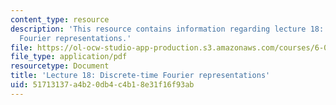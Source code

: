 ```yaml
---
content_type: resource
description: 'This resource contains information regarding lecture 18: discrete-time
  Fourier representations.'
file: https://ol-ocw-studio-app-production.s3.amazonaws.com/courses/6-003-signals-and-systems-fall-2011/51713137a4b20db4c4b18e31f16f93ab_MIT6_003F11_lec18.pdf
file_type: application/pdf
resourcetype: Document
title: 'Lecture 18: Discrete-time Fourier representations'
uid: 51713137-a4b2-0db4-c4b1-8e31f16f93ab
---
```

